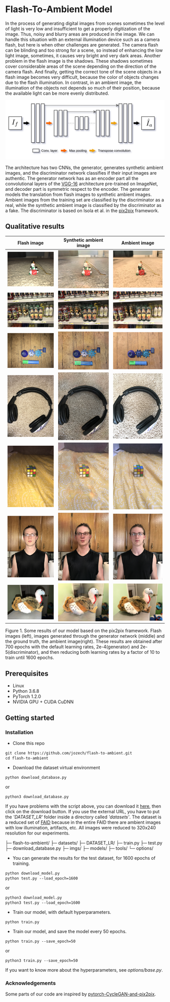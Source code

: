 # Flash-To-Ambient Model

In the process of generating digital images from scenes sometimes the level of light is very low and insufficient to get a properly digitization of the image. Thus, noisy and blurry areas are produced in the image. We can handle this situation with an external illumination device such as a camera flash, but here is when other challenges are generated. The camera flash can be blinding and too strong for a scene, so instead of enhancing the low light image, sometimes, it causes very bright and very dark areas. Another problem in the flash image is the shadows. These shadows sometimes cover considerable areas of the scene depending on the direction of the camera flash. And finally, getting the correct tone of the scene objects in a flash image becomes very difficult, because the color of objects changes due to the flash illumination. In contrast, in an ambient image, the illumination of the objects not depends so much of their position, because the available light can be more evenly distributed.

![Screenshot](imgs/generator-model.png)

The architecture has two CNNs, the generator, generates synthetic ambient images, and the discriminator network classifies if their input images are authentic. The generator network has as an encoder part all the convolutional layers of the [VGG-16](https://arxiv.org/abs/1409.1556) architecture pre-trained on ImageNet, and decoder part is symmetric respect to the encoder. The generator models the translation from flash images to synthetic ambient images. Ambient images from the training set are classified by the discriminator as a real, while the synthetic ambient image is classified by the discriminator as a fake. The discriminator is based on Isola et al. in the [pix2pix](https://arxiv.org/abs/1611.07004) framework.

## Qualitative results

| Flash image | Synthetic ambient image | Ambient image |
|:---:|:---:|:---:|
|![](imgs/flash_it_105.png)|![Synthetic ambient image](imgs/fake_it_105.png)|![Ambient image](imgs/real_it_105.png)|
|![](imgs/flash_it_89.png)|![Synthetic ambient image](imgs/fake_it_89.png)|![Ambient image](imgs/real_it_89.png)|
|![](imgs/flash_it_112.png)|![Synthetic ambient image](imgs/fake_it_112.png)|![Ambient image](imgs/real_it_112.png)|
|![](imgs/flash_it_4.png)|![Synthetic ambient image](imgs/fake_it_4.png)|![Ambient image](imgs/real_it_4.png)|
|![](imgs/flash_it_15.png)|![Synthetic ambient image](imgs/fake_it_15.png)|![Ambient image](imgs/real_it_15.png)|
|![](imgs/flash_it_40.png)|![Synthetic ambient image](imgs/fake_it_40.png)|![Ambient image](imgs/real_it_40.png)|
|![](imgs/flash_it_113.png)|![Synthetic ambient image](imgs/fake_it_113.png)|![Ambient image](imgs/real_it_113.png)|

Figure 1. Some results of our model based on the pix2pix framework. Flash images (left), images generated through the generator network (middle) and the ground truth, the ambient image(right). These results are obtained after 700 epochs with the default learning rates, 2e-4(generator) and 2e-5(discriminator), and then reducing both learning rates by a factor of 10 to train until 1600 epochs.

## Prerequisites

* Linux 
* Python 3.6.8
* PyTorch 1.2.0
* NVIDIA GPU + CUDA CuDNN

## Getting started

### Installation

* Clone this repo

```
git clone https://github.com/jozech/flash-to-ambient.git
cd flash-to-ambient
```
* Download the dataset virtual environment

```
python download_database.py
```
or

```
python3 download_database.py
```

If you have problems with the script above, you can download it [here](https://drive.google.com/open?id=1Z7Wy9Hj5HjVD8P-zVkw55_BISQ7jQSFg), then click on the download button. If you use the external URL, you have to put the *'DATASET_LR'* folder inside a directory called *'datasets'*. The dataset is a reduced set of [FAID](http://yaksoy.github.io/faid/) because in the entire FAID there are ambient images with low illumination, artifacts, etc. All images were reduced to 320x240 resolution for our experiments.

 ├─ flash-to-ambient/
 ├─ datasets/
 ├─ DATASET_LR/ 
 ├─ train.py
 ├─ test.py
 ├─ download_database.py
 ├─ imgs/
 ├─ models/
 ├─ tools/
 └─ options/

* You can generate the results for the test dataset, for 1600 epochs of training.
```
python download_model.py
python test.py --load_epoch=1600
```
or

```
python3 download_model.py
python3 test.py --load_epoch=1600
```

* Train our model, with default hyperparameters.
```
python train.py
```

* Train our model, and save the model every 50 epochs.
```
python train.py --save_epoch=50
```
or
```
python3 train.py --save_epoch=50
```
If you want to know more about the hyperparameters, see *options/base.py*.

### Acknowledgements

Some parts of our code are inspired by [pytorch-CycleGAN-and-pix2pix](https://github.com/junyanz/pytorch-CycleGAN-and-pix2pix).

